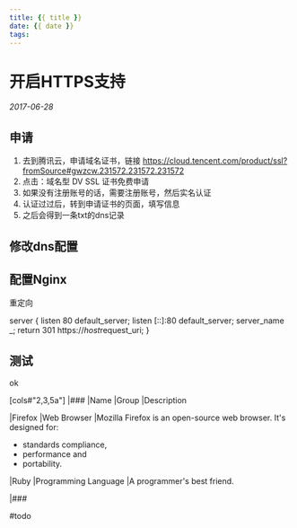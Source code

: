 ```yaml
---
title: {{ title }}
date: {{ date }}
tags:
---
```

# 开启HTTPS支持


_2017-06-28_


## 申请

1. 去到腾讯云，申请域名证书，链接 https://cloud.tencent.com/product/ssl?fromSource#gwzcw.231572.231572.231572
2. 点击：域名型 DV SSL 证书免费申请
3. 如果没有注册账号的话，需要注册账号，然后实名认证
4. 认证过过后，转到申请证书的页面，填写信息
5. 之后会得到一条txt的dns记录

## 修改dns配置

## 配置Nginx

重定向

server {
    listen 80 default_server;
    listen [::]:80 default_server;
    server_name _;
    return 301 https://$host$request_uri;
}

## 测试

ok

[cols#"2,3,5a"]
|###
|Name |Group |Description

|Firefox
|Web Browser
|Mozilla Firefox is an open-source web browser.
It's designed for:

* standards compliance,
* performance and
* portability.

|Ruby
|Programming Language
|A programmer's best friend.

|###

#todo
